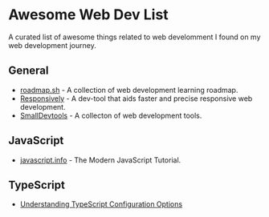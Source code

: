 # Awesome Web Dev List

A curated list of awesome things related 
to web develomment I found on my web 
development journey.

## General
- [roadmap.sh](https://roadmap.sh/) - A collection of web development learning roadmap.
- [Responsively](https://responsively.app/) - A dev-tool that aids faster and precise responsive web development.
- [SmallDevtools](https://smalldev.tools/) - A collecton of web development tools.

## JavaScript
- [javascript.info](https://javascript.info/) - The Modern JavaScript Tutorial.

## TypeScript
- [Understanding TypeScript Configuration Options](https://javascript.plainenglish.io/typescript-configuration-options-tsconfig-json-561d4a2ad4b)

